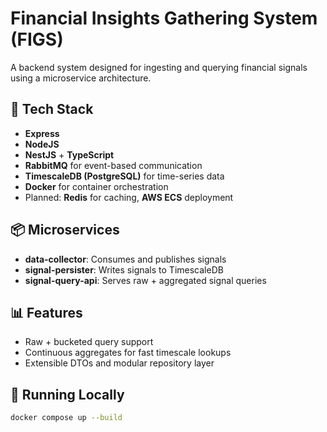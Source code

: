 # Financial Insights Gathering System (FIGS)

A backend system designed for ingesting and querying financial signals using a microservice architecture.

## 🧠 Tech Stack
- **Express**
- **NodeJS**
- **NestJS** + **TypeScript**
- **RabbitMQ** for event-based communication
- **TimescaleDB (PostgreSQL)** for time-series data
- **Docker** for container orchestration
- Planned: **Redis** for caching, **AWS ECS** deployment

## 📦 Microservices

- **data-collector**: Consumes and publishes signals
- **signal-persister**: Writes signals to TimescaleDB
- **signal-query-api**: Serves raw + aggregated signal queries

## 📊 Features

- Raw + bucketed query support
- Continuous aggregates for fast timescale lookups
- Extensible DTOs and modular repository layer

## 🚀 Running Locally

```bash
docker compose up --build

